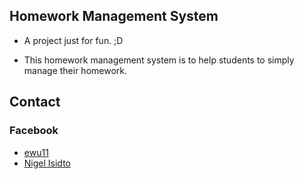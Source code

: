 ## Homework Management System
* A project just for fun. ;D

* This homework management system is to help students to simply manage their homework.

## Contact
### Facebook
* [ewu11](https://www.facebook.com/Seoulzs)
* [Nigel Isidto](https://www.facebook.com/nigel.isidto/)

